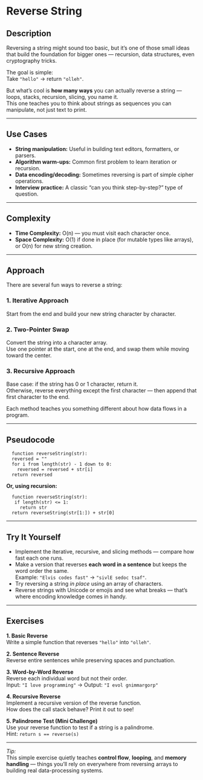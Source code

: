 # Reverse String  

## Description  
Reversing a string might sound too basic, but it’s one of those small ideas that build the foundation for bigger ones — recursion, data structures, even cryptography tricks.  

The goal is simple:  
Take `"hello"` → return `"olleh"`.  

But what’s cool is **how many ways** you can actually reverse a string — loops, stacks, recursion, slicing, you name it.  
This one teaches you to think about strings as sequences you can manipulate, not just text to print.

---

## Use Cases  
- **String manipulation:** Useful in building text editors, formatters, or parsers.  
- **Algorithm warm-ups:** Common first problem to learn iteration or recursion.  
- **Data encoding/decoding:** Sometimes reversing is part of simple cipher operations.  
- **Interview practice:** A classic “can you think step-by-step?” type of question.

---

## Complexity  
- **Time Complexity:** O(n) — you must visit each character once.  
- **Space Complexity:** O(1) if done in place (for mutable types like arrays), or O(n) for new string creation.  

---

## Approach  

There are several fun ways to reverse a string:  

### 1. **Iterative Approach**  
Start from the end and build your new string character by character.  

### 2. **Two-Pointer Swap**  
Convert the string into a character array.  
Use one pointer at the start, one at the end, and swap them while moving toward the center.  

### 3. **Recursive Approach**  
Base case: if the string has 0 or 1 character, return it.  
Otherwise, reverse everything except the first character — then append that first character to the end.  

Each method teaches you something different about how data flows in a program.  

---

## Pseudocode 
``` 
  function reverseString(str):
  reversed = ""
  for i from length(str) - 1 down to 0:
    reversed = reversed + str[i]
  return reversed
```

**Or, using recursion:**
```
  function reverseString(str):
   if length(str) <= 1:
     return str
  return reverseString(str[1:]) + str[0]
```
---

## Try It Yourself  
- Implement the iterative, recursive, and slicing methods — compare how fast each one runs.  
- Make a version that reverses **each word in a sentence** but keeps the word order the same.  
  Example: `"Elvis codes fast"` → `"sivlE sedoc tsaf"`.  
- Try reversing a string *in place* using an array of characters.  
- Reverse strings with Unicode or emojis and see what breaks — that’s where encoding knowledge comes in handy.  

---

##  Exercises  

**1. Basic Reverse**  
Write a simple function that reverses `"hello"` into `"olleh"`.  

**2. Sentence Reverse**  
Reverse entire sentences while preserving spaces and punctuation.  

**3. Word-by-Word Reverse**  
Reverse each individual word but not their order.  
Input: `"I love programming"` → Output: `"I evol gnimmargorp"`  

**4. Recursive Reverse**  
Implement a recursive version of the reverse function.  
How does the call stack behave? Print it out to see!  

**5. Palindrome Test (Mini Challenge)**  
Use your reverse function to test if a string is a palindrome.  
Hint: `return s == reverse(s)`

---

*Tip:*  
This simple exercise quietly teaches **control flow**, **looping**, and **memory handling** — things you’ll rely on everywhere from reversing arrays to building real data-processing systems.
